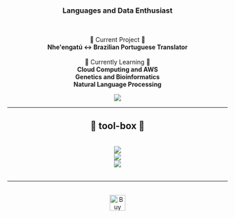 
<h1 align="center">
    
</h1>

<h3 align="center">Languages and Data Enthusiast</h3>

<br/>

<div align="center">
 
 🔵 Current Project 🔵 <br/>
 **Nhe'engatú <-> Brazilian Portuguese Translator**
  <br/><br/>
 🔵 Currently Learning 🔵 <br/>
 **Cloud Computing and AWS** <br/>
 **Genetics and Bioinformatics** <br/>
 **Natural Language Processing** <br/>
 
 

</div>
 
<div align="center"> 
  <a href="mailto:jaqueline.villagra.costa@alumni.usp.br">
    <img src="https://img.shields.io/badge/Gmail-333333?style=for-the-badge&logo=gmail&logoColor=blue" />
  </a>
</div>

<hr/>
 
<h2 align="center">🔵 tool-box 🔵</h2>
<br/>
<div align="center">
    <img src="https://skillicons.dev/icons?i=py,mysql,sqlite,mongodb"/><br>
    <img src="https://skillicons.dev/icons?i=github,git,notion,regex,latex"/><br>
    <img src="https://skillicons.dev/icons?i=ai,ps"/><br>
</div>

<br/>
<hr/>
<br/>

<div align="center">
<a href='https://ko-fi.com/X8X613G07F' target='_blank'><img height='36' style='border:0px;height:36px;' src='https://storage.ko-fi.com/cdn/kofi2.png?v=3' border='0' alt='Buy Me a Coffee at ko-fi.com' /></a>
</div>

<br/>
